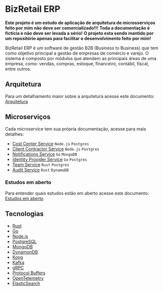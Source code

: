 # BizRetail ERP

**Este projeto é um estudo de aplicação de arquitetura de microsserviços feito por mim não deve ser comercializado!!!**
**Toda a documentação é fictícia e não deve ser levada a sério!**
**O projeto esta sendo mantido por um repositório apenas para facilitar o desenvolvimento feito por mim!**

BizRetail ERP é um software de gestão B2B (Business to Business) que tem como objetivo principal a gestão de empresas de comércio e varejo. O sistema é composto por módulos que atendem as principais áreas de uma empresa, como: vendas, compras, estoque, financeiro, contábil, fiscal, entre outros.

## Arquitetura

Para um detalhamento maior sobre a arquitetura acesse este documento: [Arquitetura](_docs/architecture.md)

## Microserviços

Cada microservice tem sua própria documentação, acesse para mais detalhes:

- [Cost Center Service](cost_center_service/README.md) `Node.js` `Postgres`
- [Client Contractor Service](client_contractor_service/README.md) `Node.js` `Postgres`
- [Notifications Service](notifications_service/README.md) `Go` `MongoDB`
- [Identity Provider Service](identity_provider_service/README.md) `Go` `Postgres`
- [Team Service](team_service/README.md) `Rust` `Postgres`
- [Audit Service](audit_service/README.md) `Rust` `DynamoDB`

### Estudos em aberto

Para entender quais estudos estão em aberto acesse este documento: [Estudos em aberto](_docs/open_studies.md)

## Tecnologias

- [Rust](https://www.rust-lang.org/)
- [Go](https://golang.org/)
- [Node.js](https://nodejs.org/)
- [PostgreSQL](https://www.postgresql.org/)
- [MongoDB](https://www.mongodb.com/)
- [DynamonDB](https://aws.amazon.com/pt/dynamodb/)
- [Kong](https://konghq.com/)
- [Kafka](https://kafka.apache.org/)
- [gRPC](https://grpc.io/)
- [Protocol Buffers](https://developers.google.com/protocol-buffers)
- [OpenTelemetry](https://opentelemetry.io/)
- [ElasticSearch](https://www.elastic.co/)
